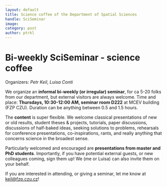 ```yaml
---
layout: default
title: Science coffee of the Department of Spatial Sciences
handle: SciSeminar
image: 
category: post
author: ptrkl
---
```


# Bi-weekly SciSeminar - science coffee

Organizers: *Petr Keil*, *Luisa Conti*


We organize an **informal bi-weekly (or irregular) seminar**, for ca 5-20 folks from our department, but external visitors are always welcome. Time and place: **Thursdays, 10:30-12:00 AM, seminar room D222** at MCEV building (FZP CZU). Duration can be anything between 0.5 and 1.5 hours.


The **content** is super flexible. We welcome classical presentations of new or old results, student theses & projects, tutorials, paper discussions, discussions of half-baked ideas, seeking solutions to problems, rehearsals for conference presentations, co-inspirations, rants, and really anything that concerns science in the broadest sense. 

Particularly welcomed and encouraged are **presentations from master and PhD students**. Importantly, if you have potential external guests, or new colleagues coming, sign them up! We (me or Luisa) can also invite them on your behalf.

If you are interested in attending, or giving a seminar, let me know at [keil@fzp.czu.cz](keil@fzp.czp)!

